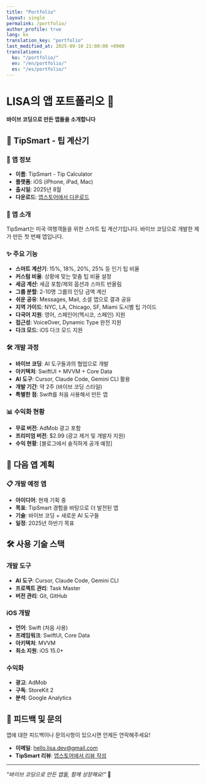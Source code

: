 ```yaml
---
title: "Portfolio"
layout: single
permalink: /portfolio/
author_profile: true
lang: ko
translation_key: "portfolio"
last_modified_at: 2025-09-10 21:00:00 +0900
translations:
  ko: "/portfolio/"
  en: "/en/portfolio/"
  es: "/es/portfolio/"
---
```


# LISA의 앱 포트폴리오 📱

**바이브 코딩으로 만든 앱들을 소개합니다**

## 🚀 TipSmart - 팁 계산기

### 📱 앱 정보
- **이름**: TipSmart - Tip Calculator
- **플랫폼**: iOS (iPhone, iPad, Mac)
- **출시일**: 2025년 8월
- **다운로드**: [앱스토어에서 다운로드](https://apps.apple.com/app/tipsmart-tip-calculator/id6749946714)

### 🎯 앱 소개
TipSmart는 미국 여행객들을 위한 스마트 팁 계산기입니다. 바이브 코딩으로 개발한 제가 만든 첫 번째 앱입니다.

### ✨ 주요 기능
- **스마트 계산기**: 15%, 18%, 20%, 25% 등 인기 팁 비율
- **커스텀 비율**: 상황에 맞는 맞춤 팁 비율 설정
- **세금 계산**: 세금 포함/제외 옵션과 스마트 반올림
- **그룹 분할**: 2-10명 그룹의 인당 금액 계산
- **쉬운 공유**: Messages, Mail, 소셜 앱으로 결과 공유
- **지역 가이드**: NYC, LA, Chicago, SF, Miami 도시별 팁 가이드
- **다국어 지원**: 영어, 스페인어(멕시코, 스페인) 지원
- **접근성**: VoiceOver, Dynamic Type 완전 지원
- **다크 모드**: iOS 다크 모드 지원

### 🛠️ 개발 과정
- **바이브 코딩**: AI 도구들과의 협업으로 개발
- **아키텍처**: SwiftUI + MVVM + Core Data
- **AI 도구**: Cursor, Claude Code, Gemini CLI 활용
- **개발 기간**: 약 2주 (바이브 코딩 스타일)
- **특별한 점**: Swift를 처음 사용해서 만든 앱

### 📊 수익화 현황
- **무료 버전**: AdMob 광고 포함
- **프리미엄 버전**: $2.99 (광고 제거 및 개발자 지원)
- **수익 현황**: [블로그에서 솔직하게 공개 예정]

## 🔮 다음 앱 계획

### 📋 개발 예정 앱
- **아이디어**: 현재 기획 중
- **목표**: TipSmart 경험을 바탕으로 더 발전된 앱
- **기술**: 바이브 코딩 + 새로운 AI 도구들
- **일정**: 2025년 하반기 목표

## 🛠️ 사용 기술 스택

### 개발 도구
- **AI 도구**: Cursor, Claude Code, Gemini CLI
- **프로젝트 관리**: Task Master
- **버전 관리**: Git, GitHub

### iOS 개발
- **언어**: Swift (처음 사용)
- **프레임워크**: SwiftUI, Core Data
- **아키텍처**: MVVM
- **최소 지원**: iOS 15.0+

### 수익화
- **광고**: AdMob
- **구독**: StoreKit 2
- **분석**: Google Analytics

## 💬 피드백 및 문의

앱에 대한 피드백이나 문의사항이 있으시면 언제든 연락해주세요!

- **이메일**: [hello.lisa.dev@gmail.com](mailto:hello.lisa.dev@gmail.com)
- **TipSmart 리뷰**: [앱스토어에서 리뷰 작성](https://apps.apple.com/app/tipsmart-tip-calculator/id6749946714)

---

*"바이브 코딩으로 만든 앱들, 함께 성장해요!"* 🎵
